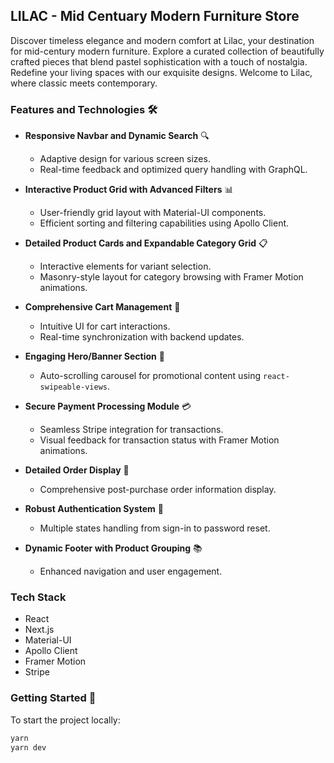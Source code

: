 ## LILAC - Mid Centuary Modern Furniture Store
Discover timeless elegance and modern comfort at Lilac, your destination for mid-century modern furniture. Explore a curated collection of beautifully crafted pieces that blend pastel sophistication with a touch of nostalgia. Redefine your living spaces with our exquisite designs. Welcome to Lilac, where classic meets contemporary.

### Features and Technologies 🛠️

- **Responsive Navbar and Dynamic Search** 🔍
  - Adaptive design for various screen sizes.
  - Real-time feedback and optimized query handling with GraphQL.

- **Interactive Product Grid with Advanced Filters** 📊
  - User-friendly grid layout with Material-UI components.
  - Efficient sorting and filtering capabilities using Apollo Client.

- **Detailed Product Cards and Expandable Category Grid** 📋
  - Interactive elements for variant selection.
  - Masonry-style layout for category browsing with Framer Motion animations.

- **Comprehensive Cart Management** 🛒
  - Intuitive UI for cart interactions.
  - Real-time synchronization with backend updates.

- **Engaging Hero/Banner Section** 🎠
  - Auto-scrolling carousel for promotional content using `react-swipeable-views`.

- **Secure Payment Processing Module** 💳
  - Seamless Stripe integration for transactions.
  - Visual feedback for transaction status with Framer Motion animations.

- **Detailed Order Display** 📝
  - Comprehensive post-purchase order information display.

- **Robust Authentication System** 🔐
  - Multiple states handling from sign-in to password reset.

- **Dynamic Footer with Product Grouping** 📚
  - Enhanced navigation and user engagement.

### Tech Stack

- React
- Next.js
- Material-UI
- Apollo Client
- Framer Motion
- Stripe

### Getting Started 🚀

To start the project locally:

```bash
yarn
yarn dev
